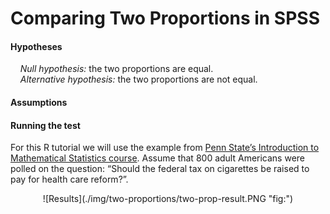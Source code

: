 
# Comparing Two Proportions in SPSS

#### Hypotheses

    *Null hypothesis:* the two proportions are equal.  
    *Alternative hypothesis:* the two proportions are not equal.

#### Assumptions

#### Running the test

For this R tutorial we will use the example from [Penn State’s
Introduction to Mathematical Statistics
course](https://online.stat.psu.edu/stat415/lesson/9/9.4). Assume that
800 adult Americans were polled on the question: “Should the federal tax
on cigarettes be raised to pay for health care reform?”.

<p align="center">
![Results](./img/two-proportions/two-prop-result.PNG "fig:")
</p>
